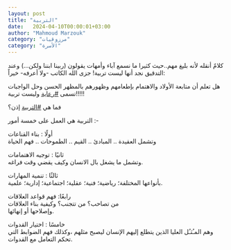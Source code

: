 ```yaml
---
layout: post
title: "التربية"
date:   2024-04-10T00:00:01+03:00
author: "Mahmoud Marzouk"
category: "مرزوقيات"
category: "الأسرة"
---
```



كلامٌ أنقله لأنه بليغ مهم..حيث كثيرا ما نسمع آباء وأمهات
يقولون (ربينا ابننا ولكن...) وعند التدقيق نجد
أنها ليست تربية! جزى الله الكاتب -ولا أعرفه-
خيراً:

هل تعلم أن متابعة الأولاد والاهتمام بإطعامهم وظهورهم
بالمظهر الحسن وحل الواجبات تسمى
[<u>\#رعاية</u>](https://www.facebook.com/hashtag/رعاية?source=feed_text&epa=HASHTAG&__xts__%5B0%5D=68.ARA6ZeEtTJZqQUOXK8mi2Z7OG7sKQC8EJFen-yBmDF-CGiLTzpR_8K9I8lOioVqxCj_iWiFFP7DrNpLdQsFuTehub_syX4TIE-FDVcNJMs1eS6rPknditw2cb9bugmkHSP6DR3q8WbSZETyVzEIGiBfqYos9qnMauEIIIUXIACe5YOGLIKPfr7mpeq_o5kPXMDSasIEa6jx17L0veABrbLYZjfB0AcHnDy7plCJv9MGgjrVxqXjy82LNqOx7XXVSrZd-HDXdXhcEuJ4VtNsgHDG0T47YLEr3blfYbJQcbNb8Xml-hFWtSexeZgfeCbMqMY-Tx3ZrqRX3vVIAjXK-bxw&__tn__=%2ANKH-R)
وليست تربية!!!!!

فما هي
[<u>\#التربية</u>](https://www.facebook.com/hashtag/التربية?source=feed_text&epa=HASHTAG&__xts__%5B0%5D=68.ARA6ZeEtTJZqQUOXK8mi2Z7OG7sKQC8EJFen-yBmDF-CGiLTzpR_8K9I8lOioVqxCj_iWiFFP7DrNpLdQsFuTehub_syX4TIE-FDVcNJMs1eS6rPknditw2cb9bugmkHSP6DR3q8WbSZETyVzEIGiBfqYos9qnMauEIIIUXIACe5YOGLIKPfr7mpeq_o5kPXMDSasIEa6jx17L0veABrbLYZjfB0AcHnDy7plCJv9MGgjrVxqXjy82LNqOx7XXVSrZd-HDXdXhcEuJ4VtNsgHDG0T47YLEr3blfYbJQcbNb8Xml-hFWtSexeZgfeCbMqMY-Tx3ZrqRX3vVIAjXK-bxw&__tn__=%2ANKH-R)
إذن؟

التربية هي العمل على خمسة أمور :-

أولًا : بناء القناعات  
وتشمل العقيدة .. المبادئ .. القيم .. الطموحات .. فهم
الحياة

ثانيًا : توجيه الاهتمامات  
وتشمل ما يشغل بال الانسان وكيف يقضي وقت فراغه.

ثالثًا : تنمية المهارات  
بأنواعها المختلفة؛ رياضية؛ فنية؛ عقلية؛ اجتماعية؛
إدارية؛ علمية.

رابعًا: فهم قواعد العلاقات  
من تصاحب؟ من تتجنب؟ وكيفية بناء العلاقات  
وإصلاحها أو إنهائها.

خامسًا : اختيار القدوات  
وهم المـُثـُل العليا الذين يتطلع إليهم الإنسان ليصبح مثلهم
،وكذلك فهم الضوابط التي تحكم التعامل مع القدوات.
